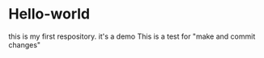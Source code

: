 # Hello-world
this is my first respository. it's a demo
This is a test for "make and commit changes"
